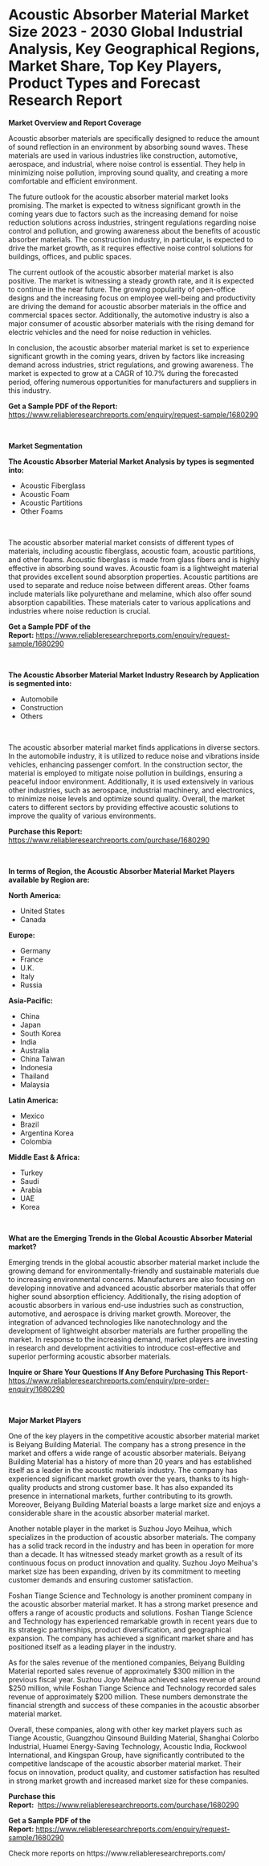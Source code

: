 <p><h1>Acoustic Absorber Material Market Size 2023 - 2030 Global Industrial Analysis, Key Geographical Regions, Market Share, Top Key Players, Product Types and Forecast Research Report</h1></p><p><strong>Market Overview and Report Coverage</strong></p>
<p><p>Acoustic absorber materials are specifically designed to reduce the amount of sound reflection in an environment by absorbing sound waves. These materials are used in various industries like construction, automotive, aerospace, and industrial, where noise control is essential. They help in minimizing noise pollution, improving sound quality, and creating a more comfortable and efficient environment.</p><p>The future outlook for the acoustic absorber material market looks promising. The market is expected to witness significant growth in the coming years due to factors such as the increasing demand for noise reduction solutions across industries, stringent regulations regarding noise control and pollution, and growing awareness about the benefits of acoustic absorber materials. The construction industry, in particular, is expected to drive the market growth, as it requires effective noise control solutions for buildings, offices, and public spaces.</p><p>The current outlook of the acoustic absorber material market is also positive. The market is witnessing a steady growth rate, and it is expected to continue in the near future. The growing popularity of open-office designs and the increasing focus on employee well-being and productivity are driving the demand for acoustic absorber materials in the office and commercial spaces sector. Additionally, the automotive industry is also a major consumer of acoustic absorber materials with the rising demand for electric vehicles and the need for noise reduction in vehicles.</p><p>In conclusion, the acoustic absorber material market is set to experience significant growth in the coming years, driven by factors like increasing demand across industries, strict regulations, and growing awareness. The market is expected to grow at a CAGR of 10.7% during the forecasted period, offering numerous opportunities for manufacturers and suppliers in this industry.</p></p>
<p><strong>Get a Sample PDF of the Report:</strong> <a href="https://www.reliableresearchreports.com/enquiry/request-sample/1680290">https://www.reliableresearchreports.com/enquiry/request-sample/1680290</a></p>
<p>&nbsp;</p>
<p><strong>Market Segmentation</strong></p>
<p><strong>The Acoustic Absorber Material Market Analysis by types is segmented into:</strong></p>
<p><ul><li>Acoustic Fiberglass</li><li>Acoustic Foam</li><li>Acoustic Partitions</li><li>Other Foams</li></ul></p>
<p>&nbsp;</p>
<p><p>The acoustic absorber material market consists of different types of materials, including acoustic fiberglass, acoustic foam, acoustic partitions, and other foams. Acoustic fiberglass is made from glass fibers and is highly effective in absorbing sound waves. Acoustic foam is a lightweight material that provides excellent sound absorption properties. Acoustic partitions are used to separate and reduce noise between different areas. Other foams include materials like polyurethane and melamine, which also offer sound absorption capabilities. These materials cater to various applications and industries where noise reduction is crucial.</p></p>
<p><strong>Get a Sample PDF of the Report:</strong>&nbsp;<a href="https://www.reliableresearchreports.com/enquiry/request-sample/1680290">https://www.reliableresearchreports.com/enquiry/request-sample/1680290</a></p>
<p>&nbsp;</p>
<p><strong>The Acoustic Absorber Material Market Industry Research by Application is segmented into:</strong></p>
<p><ul><li>Automobile</li><li>Construction</li><li>Others</li></ul></p>
<p>&nbsp;</p>
<p><p>The acoustic absorber material market finds applications in diverse sectors. In the automobile industry, it is utilized to reduce noise and vibrations inside vehicles, enhancing passenger comfort. In the construction sector, the material is employed to mitigate noise pollution in buildings, ensuring a peaceful indoor environment. Additionally, it is used extensively in various other industries, such as aerospace, industrial machinery, and electronics, to minimize noise levels and optimize sound quality. Overall, the market caters to different sectors by providing effective acoustic solutions to improve the quality of various environments.</p></p>
<p><strong>Purchase this Report:</strong>&nbsp; <a href="https://www.reliableresearchreports.com/purchase/1680290">https://www.reliableresearchreports.com/purchase/1680290</a></p>
<p>&nbsp;</p>
<p><strong>In terms of Region, the Acoustic Absorber Material Market Players available by Region are:</strong></p>
<p>
    <p> <strong> North America: </strong>
        <ul>
            <li>United States</li>
            <li>Canada</li>
        </ul>
        </p> 
    <p> <strong> Europe: </strong>
        <ul>
            <li>Germany</li>
            <li>France</li>
            <li>U.K.</li>
            <li>Italy</li>
            <li>Russia</li>
        </ul>
        </p> 
    <p> <strong> Asia-Pacific: </strong>
        <ul>
            <li>China</li>
            <li>Japan</li>
            <li>South Korea</li>
            <li>India</li>
            <li>Australia</li>
            <li>China Taiwan</li>
            <li>Indonesia</li>
            <li>Thailand</li>
            <li>Malaysia</li>
        </ul>
        </p> 
    <p> <strong> Latin America: </strong>
        <ul>
            <li>Mexico</li>
            <li>Brazil</li>
            <li>Argentina Korea</li>
            <li>Colombia</li>
        </ul>
        </p> 
    <p> <strong> Middle East & Africa: </strong>
        <ul>
            <li>Turkey</li>
            <li>Saudi</li>
            <li>Arabia</li>
            <li>UAE</li>
            <li>Korea</li>
        </ul>
    </p>
    </p>
<p>&nbsp;</p>
<p><strong>What are the Emerging Trends in the Global Acoustic Absorber Material market?</strong></p>
<p><p>Emerging trends in the global acoustic absorber material market include the growing demand for environmentally-friendly and sustainable materials due to increasing environmental concerns. Manufacturers are also focusing on developing innovative and advanced acoustic absorber materials that offer higher sound absorption efficiency. Additionally, the rising adoption of acoustic absorbers in various end-use industries such as construction, automotive, and aerospace is driving market growth. Moreover, the integration of advanced technologies like nanotechnology and the development of lightweight absorber materials are further propelling the market. In response to the increasing demand, market players are investing in research and development activities to introduce cost-effective and superior performing acoustic absorber materials.</p></p>
<p><strong>Inquire or Share Your Questions If Any Before Purchasing This Report</strong>- <a href="https://www.reliableresearchreports.com/enquiry/pre-order-enquiry/1680290">https://www.reliableresearchreports.com/enquiry/pre-order-enquiry/1680290</a></p>
<p>&nbsp;</p>
<p><strong>Major Market Players</strong></p>
<p><p>One of the key players in the competitive acoustic absorber material market is Beiyang Building Material. The company has a strong presence in the market and offers a wide range of acoustic absorber materials. Beiyang Building Material has a history of more than 20 years and has established itself as a leader in the acoustic materials industry. The company has experienced significant market growth over the years, thanks to its high-quality products and strong customer base. It has also expanded its presence in international markets, further contributing to its growth. Moreover, Beiyang Building Material boasts a large market size and enjoys a considerable share in the acoustic absorber material market.</p><p>Another notable player in the market is Suzhou Joyo Meihua, which specializes in the production of acoustic absorber materials. The company has a solid track record in the industry and has been in operation for more than a decade. It has witnessed steady market growth as a result of its continuous focus on product innovation and quality. Suzhou Joyo Meihua's market size has been expanding, driven by its commitment to meeting customer demands and ensuring customer satisfaction.</p><p>Foshan Tiange Science and Technology is another prominent company in the acoustic absorber material market. It has a strong market presence and offers a range of acoustic products and solutions. Foshan Tiange Science and Technology has experienced remarkable growth in recent years due to its strategic partnerships, product diversification, and geographical expansion. The company has achieved a significant market share and has positioned itself as a leading player in the industry.</p><p>As for the sales revenue of the mentioned companies, Beiyang Building Material reported sales revenue of approximately $300 million in the previous fiscal year. Suzhou Joyo Meihua achieved sales revenue of around $250 million, while Foshan Tiange Science and Technology recorded sales revenue of approximately $200 million. These numbers demonstrate the financial strength and success of these companies in the acoustic absorber material market.</p><p>Overall, these companies, along with other key market players such as Tiange Acoustic, Guangzhou Qinsound Building Material, Shanghai Colorbo Industrial, Huamei Energy-Saving Technology, Acoustic India, Rockwool International, and Kingspan Group, have significantly contributed to the competitive landscape of the acoustic absorber material market. Their focus on innovation, product quality, and customer satisfaction has resulted in strong market growth and increased market size for these companies.</p></p>
<p><strong>Purchase this Report:</strong>&nbsp;&nbsp;<a href="https://www.reliableresearchreports.com/purchase/1680290">https://www.reliableresearchreports.com/purchase/1680290</a></p>
<p></p>
<p><strong>Get a Sample PDF of the Report:</strong>&nbsp;<a href="https://www.reliableresearchreports.com/enquiry/request-sample/1680290">https://www.reliableresearchreports.com/enquiry/request-sample/1680290</a></p>
<p>Check more reports on https://www.reliableresearchreports.com/</p>